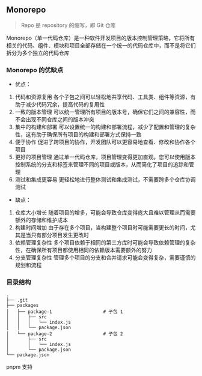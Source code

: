 ## Monorepo

> Repo 是 repository 的缩写，即 Git 仓库

Monorepo（单一代码仓库）是一种软件开发项目的版本控制管理策略，它将所有相关的代码、组件、模块和项目全部存储在一个统一的代码仓库中，而不是将它们拆分为多个独立的代码仓库

### Monorepo 的优缺点

- 优点：

1. 代码和资源复用 各个子包之间可以轻松地共享代码、工具类、组件等资源，有助于减少代码冗余，提高代码的复用性
2. 一致的版本管理 可以统一管理所有项目的版本号，确保它们之间的兼容性，而不会出现不同仓库之间的版本冲突
3. 集中的构建和部署 可以设置统一的构建和部署流程，减少了配置和管理的复杂性，这有助于确保所有项目的构建和部署方式保持一致
4. 便于协作 促进了跨项目的协作，开发团队可以更容易地查看、修改和协作各个项目
5. 更好的项目管理 通过单一代码仓库，项目管理变得更加直观。您可以使用版本控制系统的分支和标签来管理不同的项目或版本，从而简化了项目的追踪和管理
6. 测试和集成更容易 更轻松地进行整体测试和集成测试，不需要跨多个仓库协调测试

- 缺点：

1. 仓库大小增长 随着项目的增多，可能会导致仓库变得庞大且难以管理从而需要额外的存储和维护成本
2. 构建时间增加 由于存在多个项目，当构建整个项目时可能需要更长的时间，尤其是当只有部分项目发生更改时
3. 依赖管理复杂性 多个项目依赖于相同的第三方库时可能会导致依赖管理的复杂性，在确保所有项目都使用相同的依赖版本需要额外的努力
4. 分支管理复杂性 管理多个项目的分支和合并请求可能会变得复杂，需要谨慎的规划和流程

### 目录结构

```
.
├── .git
├── packages
│   ├── package-1                   # 子包 1
│   │   ├── src
│   │   │   └── index.js
│   │   └── package.json
│   └── package-2                   # 子包 2
│       ├── src
│       │   └── index.js
│       └── package.json
└── package.json
```

pnpm 支持
